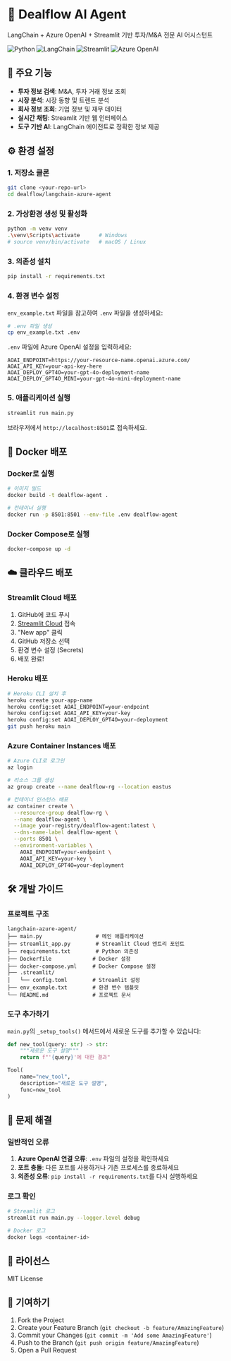 # 💼 Dealflow AI Agent

LangChain + Azure OpenAI + Streamlit 기반 투자/M&A 전문 AI 어시스턴트

![Python](https://img.shields.io/badge/Python-3.11+-blue)
![LangChain](https://img.shields.io/badge/LangChain-0.3+-green)
![Streamlit](https://img.shields.io/badge/Streamlit-1.49+-red)
![Azure OpenAI](https://img.shields.io/badge/Azure%20OpenAI-GPT--4-orange)

## 🚀 주요 기능

- **투자 정보 검색**: M&A, 투자 거래 정보 조회
- **시장 분석**: 시장 동향 및 트렌드 분석
- **회사 정보 조회**: 기업 정보 및 재무 데이터
- **실시간 채팅**: Streamlit 기반 웹 인터페이스
- **도구 기반 AI**: LangChain 에이전트로 정확한 정보 제공

## ⚙️ 환경 설정

### 1. 저장소 클론
```bash
git clone <your-repo-url>
cd dealflow/langchain-azure-agent
```

### 2. 가상환경 생성 및 활성화
```bash
python -m venv venv
.\venv\Scripts\activate      # Windows
# source venv/bin/activate   # macOS / Linux
```

### 3. 의존성 설치
```bash
pip install -r requirements.txt
```

### 4. 환경 변수 설정
`env_example.txt` 파일을 참고하여 `.env` 파일을 생성하세요:

```bash
# .env 파일 생성
cp env_example.txt .env
```

`.env` 파일에 Azure OpenAI 설정을 입력하세요:
```env
AOAI_ENDPOINT=https://your-resource-name.openai.azure.com/
AOAI_API_KEY=your-api-key-here
AOAI_DEPLOY_GPT4O=your-gpt-4o-deployment-name
AOAI_DEPLOY_GPT4O_MINI=your-gpt-4o-mini-deployment-name
```

### 5. 애플리케이션 실행
```bash
streamlit run main.py
```

브라우저에서 `http://localhost:8501`로 접속하세요.

## 🐳 Docker 배포

### Docker로 실행
```bash
# 이미지 빌드
docker build -t dealflow-agent .

# 컨테이너 실행
docker run -p 8501:8501 --env-file .env dealflow-agent
```

### Docker Compose로 실행
```bash
docker-compose up -d
```

## ☁️ 클라우드 배포

### Streamlit Cloud 배포
1. GitHub에 코드 푸시
2. [Streamlit Cloud](https://share.streamlit.io/) 접속
3. "New app" 클릭
4. GitHub 저장소 선택
5. 환경 변수 설정 (Secrets)
6. 배포 완료!

### Heroku 배포
```bash
# Heroku CLI 설치 후
heroku create your-app-name
heroku config:set AOAI_ENDPOINT=your-endpoint
heroku config:set AOAI_API_KEY=your-key
heroku config:set AOAI_DEPLOY_GPT4O=your-deployment
git push heroku main
```

### Azure Container Instances 배포
```bash
# Azure CLI로 로그인
az login

# 리소스 그룹 생성
az group create --name dealflow-rg --location eastus

# 컨테이너 인스턴스 배포
az container create \
  --resource-group dealflow-rg \
  --name dealflow-agent \
  --image your-registry/dealflow-agent:latest \
  --dns-name-label dealflow-agent \
  --ports 8501 \
  --environment-variables \
    AOAI_ENDPOINT=your-endpoint \
    AOAI_API_KEY=your-key \
    AOAI_DEPLOY_GPT4O=your-deployment
```

## 🛠️ 개발 가이드

### 프로젝트 구조
```
langchain-azure-agent/
├── main.py                 # 메인 애플리케이션
├── streamlit_app.py        # Streamlit Cloud 엔트리 포인트
├── requirements.txt        # Python 의존성
├── Dockerfile             # Docker 설정
├── docker-compose.yml     # Docker Compose 설정
├── .streamlit/
│   └── config.toml        # Streamlit 설정
├── env_example.txt        # 환경 변수 템플릿
└── README.md              # 프로젝트 문서
```

### 도구 추가하기
`main.py`의 `_setup_tools()` 메서드에서 새로운 도구를 추가할 수 있습니다:

```python
def new_tool(query: str) -> str:
    """새로운 도구 설명"""
    return f"'{query}'에 대한 결과"

Tool(
    name="new_tool",
    description="새로운 도구 설명",
    func=new_tool
)
```

## 🔧 문제 해결

### 일반적인 오류
1. **Azure OpenAI 연결 오류**: `.env` 파일의 설정을 확인하세요
2. **포트 충돌**: 다른 포트를 사용하거나 기존 프로세스를 종료하세요
3. **의존성 오류**: `pip install -r requirements.txt`를 다시 실행하세요

### 로그 확인
```bash
# Streamlit 로그
streamlit run main.py --logger.level debug

# Docker 로그
docker logs <container-id>
```

## 📝 라이선스

MIT License

## 🤝 기여하기

1. Fork the Project
2. Create your Feature Branch (`git checkout -b feature/AmazingFeature`)
3. Commit your Changes (`git commit -m 'Add some AmazingFeature'`)
4. Push to the Branch (`git push origin feature/AmazingFeature`)
5. Open a Pull Request
